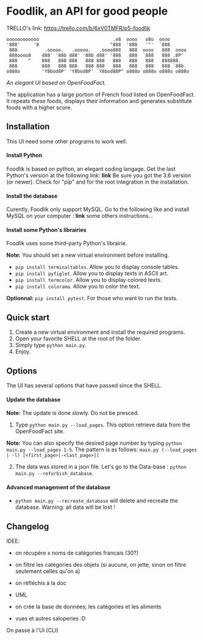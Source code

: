 # Foodlik, an API for good people

TRELLO's link: https://trello.com/b/6xV0TMFR/p5-foodlik

``` acsii
oooooooooooo                           .o8  oooo   o8o  oooo
'888'     '8                          "888  '888   '"'  `888
 888          .ooooo.   .ooooo.   .oooo888   888  oooo   888  oooo
 888oooo8    d88' '88b d88' '88b d88' '888   888  `888   888 .8P'
 888    "    888   888 888   888 888   888   888   888   888888.
 888         888   888 888   888 888   888   888   888   888 `88b.
o888o        'Y8bod8P' 'Y8bod8P' `Y8bod88P" o888o o888o o888o o888o
```

*An elegant UI based on OpenFoodFact.*

The application has a large portion of French food listed on OpenFoodFact. It repeats these foods, displays their information and generates substitute foods with a higher score.

## Installation

This UI need some other programs to work well.

#### Install Python

Foodlik is based on python, an elegant coding langage.
Get the last Python's version at the following link: **link**
Be sure you got the 3.6 version (or newer).
Check for "pip" and for the root integration in the installation.

#### Install the database

Curently, Foodlik only support MySQL.
Go to the following like and install MySQL on your computer : **link**
some others instructions...

#### Install some Python's librairies

Foodlik uses some third-party Python's librairie.

**Note:** You should set a new virtual environment before installing.

* ```pip install terminaltables```. Allow you to display console tables.
* ```pip install pyfiglet```. Allow you to display texts in ASCII art.
* ```pip install termcolor```. Allow you to display colored texts.
* ```pip install colorama```. Allow you to color the text.

**Optionnal:** ```pip install pytest```. For those who want to run the tests.

## Quick start

1. Create a new virtual environment and install the required programs.
1. Open your favorite SHELL at the root of the folder.
1. Simply type ```python main.py```.
1. Enjoy.

## Options

The UI has several options that have passed since the SHELL.

#### Update the database

**Note:** The update is done slowly. Do not be presced. 

1. Type ```python main.py --load_pages```. This option retrieve data from the OpenFoodFact site.

**Note:** You can also specify the desired page number by typing ```python main.py --load_pages 1-5```. The pattern is as follows: ```main.py (--load_pages | -l) [<first_page>[-<last_page>]]```

2. The data was stored in a json file. Let's go to the Data-base : ```python main.py --refurbish_database```.

#### Advanced management of the database

* ```python main.py --recreate_database``` will delete and recreate the database. Warning: all data will be lost !

## Changelog

 IDEE:
- on récupère x noms de catégories francais (30?)
- on filtre les catégories des objets (si aucune, on jette, sinon on filtre seulement celles qu'on a)

- on réfléchis à la doc
- UML

- on crée la base de données; les catégories et les aliments
- vues et autres saloperies :D

On passe à l'UI (CLI)

